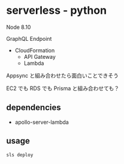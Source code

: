 # serverless - python

Node 8.10

GraphQL Endpoint

- CloudFormation
  - API Gateway
  - Lambda

Appsync と組み合わせたら面白いことできそう

EC2 でも RDS でも Prisma と組み合わせても？

## dependencies

- apollo-server-lambda

## usage

```sh
sls deploy
```
